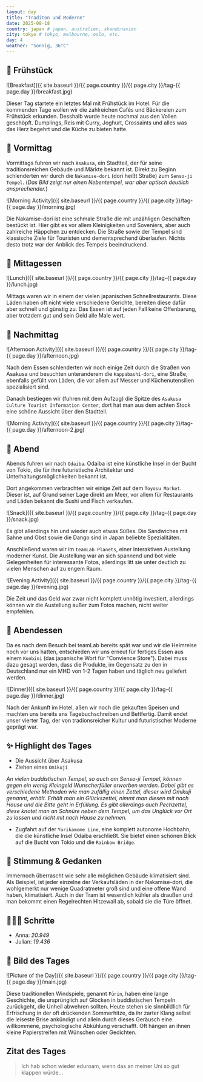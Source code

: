 ```yaml
---
layout: day
title: "Traditon und Moderne"
date: 2025-08-18
country: japan # japan, australien, skandinavien
city: tokyo # tokyo, melbourne, oslo, etc.
day: 4
weather: "Sonnig, 36°C"
---
```


## 🥐 Frühstück

![Breakfast]({{ site.baseurl }}/{{ page.country }}/{{ page.city }}/tag-{{ page.day }}/breakfast.jpg)

Dieser Tag startete ein letztes Mal mit Frühstück im Hotel.
Für die kommenden Tage wollen wir die zahlreichen Cafés und Bäckereien zum Frühstück erkunden.
Desshalb wurde heute nochmal aus den Vollen geschöpft.
Dumplings, Reis mit Curry, Joghurt, Crossaints und alles was das Herz begehrt und die Küche zu bieten hatte.

## 🌅 Vormittag

Vormittags fuhren wir nach `Asakusa`, ein Stadtteil, der für seine traditionsreichen Gebäude und Märkte bekannt ist.
Direkt zu Beginn schlenderten wir durch die `Nakamise-dori` (dori heißt Straße) zum `Senso-ji Tempel`.
(_Das Bild zeigt nur einen Nebentempel, war aber optisch deutlich ansprechender._)

![Morning Activity]({{ site.baseurl }}/{{ page.country }}/{{ page.city }}/tag-{{ page.day }}/morning.jpg)

Die Nakamise-dori ist eine schmale Straße die mit unzähligen Geschäften bestückt ist.
Hier gibt es vor allem Kleinigkeiten und Soveniers, aber auch zahlreiche Häppchen zu entdecken.
Die Straße sowie der Tempel sind klassische Ziele für Touristen und dementsprechend überlaufen.
Nichts desto trotz war der Anblick des Tempels beeindruckend.

## 🍣 Mittagessen

![Lunch]({{ site.baseurl }}/{{ page.country }}/{{ page.city }}/tag-{{ page.day }}/lunch.jpg)

Mittags waren wir in einem der vielen japanischen Schnellrestaurants.
Diese Läden haben oft nicht viele verschiedene Gerichte, bereiten diese dafür aber schnell und günstig zu.
Das Essen ist auf jeden Fall keine Offenbarung, aber trotzdem gut und sein Geld alle Male wert.

## 🌆 Nachmittag

![Afternoon Activity]({{ site.baseurl }}/{{ page.country }}/{{ page.city }}/tag-{{ page.day }}/afternoon.jpg)

Nach dem Essen schlenderten wir noch einige Zeit durch die Straßen von Asakusa und besuchten unteranderem die `Kappabashi-dori`, eine Straße, ebenfalls gefüllt von Läden, die vor allem auf Messer und Küchenutensilien spezialisiert sind.

Danach bestiegen wir (fuhren mit dem Aufzug) die Spitze des `Asakusa Culture Tourist Information Center`, dort hat man aus dem achten Stock eine schöne Aussicht über den Stadtteil.

![Morning Activity]({{ site.baseurl }}/{{ page.country }}/{{ page.city }}/tag-{{ page.day }}/afternoon-2.jpg)

## 🌙 Abend

Abends fuhren wir nach `Odaiba`.
Odaiba ist eine künstliche Insel in der Bucht von Tokio, die für ihre futuristische Architektur und Unterhaltungsmöglichkeiten bekannt ist.

Dort angekommen verbrachten wir einige Zeit auf dem `Toyosu Market`.
Dieser ist, auf Grund seiner Lage direkt am Meer, vor allem für Restaurants und Läden bekannt die Sushi und Fisch verkaufen.

![Snack]({{ site.baseurl }}/{{ page.country }}/{{ page.city }}/tag-{{ page.day }}/snack.jpg)

Es gibt allerdings hin und wieder auch etwas Süßes.
Die Sandwiches mit Sahne und Obst sowie die Dango sind in Japan beliebte Spezialitäten.

Anschließend waren wir im `teamLab Planets`, einer interaktiven Austellung moderner Kunst.
Die Austellung war an sich spannend und bot viele Gelegenheiten für interessante Fotos, allerdings litt sie unter deutlich zu vielen Menschen auf zu engem Raum.

![Evening Activity]({{ site.baseurl }}/{{ page.country }}/{{ page.city }}/tag-{{ page.day }}/evening.jpg)

Die Zeit und das Geld war zwar nicht komplett unnötig investiert, allerdings können wir die Austellung außer zum Fotos machen, nicht weiter empfehlen.

## 🍜 Abendessen

Da es nach dem Besuch bei teamLab bereits spät war und wir die Heimreise noch vor uns hatten, entschieden wir uns erneut für fertiges Essen aus einem `Konbini` (das japanische Wort für "Convience Store").
Dabei muss dazu gesagt werden, dass die Produkte, im Gegensatz zu den in Deutschland nur ein MHD von 1-2 Tagen haben und täglich neu geliefert werden.

![Dinner]({{ site.baseurl }}/{{ page.country }}/{{ page.city }}/tag-{{ page.day }}/dinner.jpg)

Nach der Ankunft im Hotel, aßen wir noch die gekauften Speisen und machten uns bereits ans Tagebuchschreiben und Bettfertig.
Damit endet unser vierter Tag, der von tradionsreicher Kultur und futuristischer Moderne geprägt war.

## ✨ Highlight des Tages

- Die Aussicht über Asakusa
- Ziehen eines `Omikuji`

_An vielen buddistischen Tempel, so auch am Senso-ji Tempel, können gegen ein wenig Kleingeld Wunscherfüller erworben werden. Dabei gibt es verschiedene Methoden wie man zufällig einen Zettel, dieser wird Omikuji genannt, erhält. Erhält man ein Glückszettel, nimmt man diesen mit nach Hause und die Bitte geht in Erfüllung. Es gibt allerdings auch Pechzettel, diese knotet man an Schnüre neben dem Tempel, um das Unglück vor Ort zu lassen und nicht mit nach Hause zu nehmen._

- Zugfahrt auf der `Yurikamome Line`, eine komplett autonome Hochbahn, die die künstliche Insel Odaiba erschließt. Sie bietet einen schönen Blick auf die Bucht von Tokio und die `Rainbow Bridge`.

## 💭 Stimmung & Gedanken

Immernoch überrascht wie sehr alle möglichen Gebäude klimatisiert sind.
Als Beispiel, ist jeder einzelne der  Verkaufsläden in der Nakamise-dori, die wohlgemerkt nur wenige Quadratmeter groß sind und eine offene Wand haben, klimatisiert.
Auch in der Tram ist wesentlich kühler als draußen und man bekommt einen Regelrechten Hitzewall ab, sobald sie die Türe öffnet.

## 🏃🏽‍♀️ Schritte

- Anna: _20.949_
- Julian: _19.436_

## 📸 Bild des Tages

![Picture of the Day]({{ site.baseurl }}/{{ page.country }}/{{ page.city }}/tag-{{ page.day }}/main.jpg)

Diese traditionellen Windspiele, genannt `Fūrin`, haben eine lange Geschichte, die ursprünglich auf Glocken in buddistischen Tempeln zurückgeht, die Unheil abwehren sollten.
Heute stehen sie sinnbildlich für Erfrischung in der oft drückenden Sommerhitze, da ihr zarter Klang selbst die leiseste Brise ankündigt und allein durch dieses Geräusch eine willkommene, psychologische Abkühlung verschafft.
Oft hängen an ihnen kleine Papierstreifen mit Wünschen oder Gedichten.


## Zitat des Tages

> Ich hab schon wieder eduroam, wenn das an meiner Uni so gut klappen würde...
